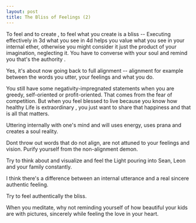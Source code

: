 ```yaml
---
layout: post
title: The Bliss of Feelings (2) 
---
```


To feel and to create , to feel what you create is a bliss --
Executing effectively in 3d what you see in 4d helps you value what you see in your internal ether,
otherwise you might consider it just the product of your imagination, neglecting it.
You have to converse with your soul and remind you that's the authority .

Yes, it's about now going back to full alignment -- 
alignment for example between the words you utter, your feelings and what you do.

You still have some negativity-impregnated statements when you are greedy, self-oriented or profit-oriented.
That comes from the fear of competition.
But when you feel blessed to live because you know how healthy Life is extraordinary , 
you just want to share that happiness and that is all that matters.

Uttering internally with one's mind and will uses energy, uses prana and creates a soul reality.

Dont throw out words that do not align, are not attuned to your feelings and vision.
Purify yourself from the non-alignment demon.

Try to think about and visualize and feel the Light pouring into Sean, Leon and your family constantly.

I think there's a difference between an internal utterance and a real sincere authentic feeling.

Try to feel authentically the bliss.

When you meditate, why not reminding yourself of how beautiful your kids are with pictures, 
sincerely while feeling the love in your heart.


